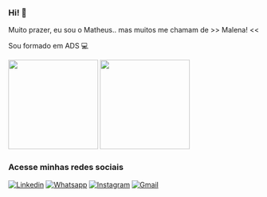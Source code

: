 ### Hi! 🤙

Muito prazer, eu sou o Matheus.. mas muitos me chamam de  >> Malena! << 

Sou formado em ADS 💻

<div>
  <img height="180em" src="https://github-readme-stats.vercel.app/api?username=matheusmalena&show_icons=true&theme=tokyonight" />
  <img height="180em" src="https://github-readme-stats.vercel.app/api/top-langs/?username=matheusmalena&layout=compact&theme=tokyonight" />
</div>

### Acesse minhas redes sociais 

[![Linkedin](https://img.shields.io/badge/Discord-7289DA?style=for-the-badge&logo=discord&logoColor=white)](https://discord.gg/n9KBKHPA3H)
[![Whatsapp](https://img.shields.io/badge/WhatsApp-25D366?style=for-the-badge&logo=whatsapp&logoColor=white)](https://wa.me/5513996958183)
[![Instagram](https://img.shields.io/badge/Instagram-E4405F?style=for-the-badge&logo=instagram&logoColor=white)](https://www.instagram.com/eaemalena)
[![Gmail](https://img.shields.io/badge/Gmail-D14836?style=for-the-badge&logo=gmail&logoColor=white)]()
